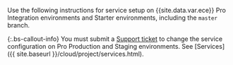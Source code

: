 Use the following instructions for service setup on {{site.data.var.ece}} Pro Integration environments and Starter environments, including the `master` branch.

{:.bs-callout-info}
You must submit a [Support ticket](https://support.magento.com/hc/en-us/articles/360000913794#support-tickets) to change the service configuration on Pro Production and Staging environments. See [Services]({{ site.baseurl }}/cloud/project/services.html).
